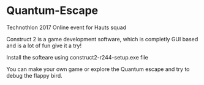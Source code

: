 # Quantum-Escape
Technothlon 2017 Online event for Hauts squad

Construct 2 is a game development software, which is completly GUI based and is a lot of fun 
give it a try!

Install the softeare using construct2-r244-setup.exe file

You can make your own game or explore the Quantum escape and try to debug the flappy bird.

